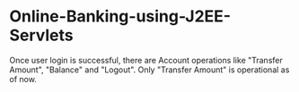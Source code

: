 # Online-Banking-using-J2EE-Servlets
Once user login is successful, there are Account operations like "Transfer Amount", "Balance" and "Logout". Only "Transfer Amount" is operational as of now. 
